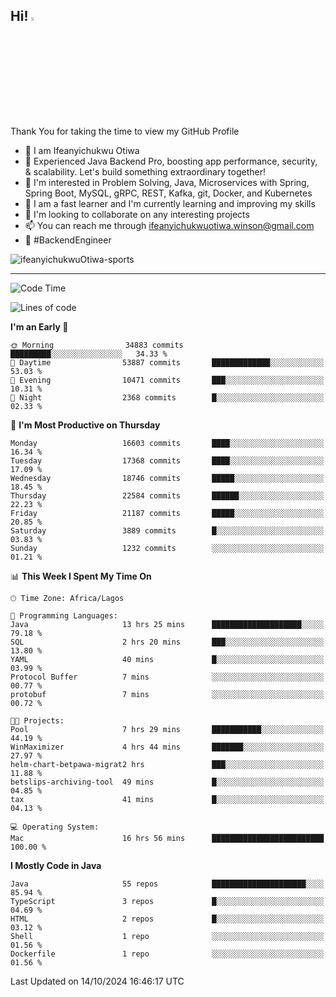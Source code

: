 <!-- BLOG-POST-LIST:START --><!-- BLOG-POST-LIST:END -->

## Hi! <img src="https://media.giphy.com/media/hvRJCLFzcasrR4ia7z/giphy.gif" width="4%"> 

Thank You for taking the time to view my GitHub Profile

- 👋 I am Ifeanyichukwu Otiwa
- 🚀 Experienced Java Backend Pro, boosting app performance, security, & scalability. Let's build something extraordinary together!
- 👀 I'm interested in Problem Solving, Java, Microservices with Spring, Spring Boot, MySQL, gRPC, REST, Kafka, git, Docker, and Kubernetes
- 🌱 I am a fast learner and I'm currently learning and improving my skills
- 💞️ I'm looking to collaborate on any interesting projects
- 📫 You can reach me through ifeanyichukwuotiwa.winson@gmail.com
- 🚀 #BackendEngineer

<p align="left" marginTop="10px"> <img src="https://komarev.com/ghpvc/?username=ifeanyichukwuOtiwa-sports&label=Profile%20views&color=0e75b6&style=for-the-badge" alt="ifeanyichukwuOtiwa-sports" /> </p>

***

<!--START_SECTION:waka-->
![Code Time](http://img.shields.io/badge/Code%20Time-2%2C980%20hrs%2023%20mins-blue)

![Lines of code](https://img.shields.io/badge/From%20Hello%20World%20I%27ve%20Written-24.5%20million%20lines%20of%20code-blue)

**I'm an Early 🐤** 

```text
🌞 Morning                34883 commits       █████████░░░░░░░░░░░░░░░░   34.33 % 
🌆 Daytime                53887 commits       █████████████░░░░░░░░░░░░   53.03 % 
🌃 Evening                10471 commits       ███░░░░░░░░░░░░░░░░░░░░░░   10.31 % 
🌙 Night                  2368 commits        █░░░░░░░░░░░░░░░░░░░░░░░░   02.33 % 
```
📅 **I'm Most Productive on Thursday** 

```text
Monday                   16603 commits       ████░░░░░░░░░░░░░░░░░░░░░   16.34 % 
Tuesday                  17368 commits       ████░░░░░░░░░░░░░░░░░░░░░   17.09 % 
Wednesday                18746 commits       █████░░░░░░░░░░░░░░░░░░░░   18.45 % 
Thursday                 22584 commits       ██████░░░░░░░░░░░░░░░░░░░   22.23 % 
Friday                   21187 commits       █████░░░░░░░░░░░░░░░░░░░░   20.85 % 
Saturday                 3889 commits        █░░░░░░░░░░░░░░░░░░░░░░░░   03.83 % 
Sunday                   1232 commits        ░░░░░░░░░░░░░░░░░░░░░░░░░   01.21 % 
```


📊 **This Week I Spent My Time On** 

```text
🕑︎ Time Zone: Africa/Lagos

💬 Programming Languages: 
Java                     13 hrs 25 mins      ████████████████████░░░░░   79.18 % 
SQL                      2 hrs 20 mins       ███░░░░░░░░░░░░░░░░░░░░░░   13.80 % 
YAML                     40 mins             █░░░░░░░░░░░░░░░░░░░░░░░░   03.99 % 
Protocol Buffer          7 mins              ░░░░░░░░░░░░░░░░░░░░░░░░░   00.77 % 
protobuf                 7 mins              ░░░░░░░░░░░░░░░░░░░░░░░░░   00.72 % 

🐱‍💻 Projects: 
Pool                     7 hrs 29 mins       ███████████░░░░░░░░░░░░░░   44.19 % 
WinMaximizer             4 hrs 44 mins       ███████░░░░░░░░░░░░░░░░░░   27.97 % 
helm-chart-betpawa-migrat2 hrs               ███░░░░░░░░░░░░░░░░░░░░░░   11.88 % 
betslips-archiving-tool  49 mins             █░░░░░░░░░░░░░░░░░░░░░░░░   04.85 % 
tax                      41 mins             █░░░░░░░░░░░░░░░░░░░░░░░░   04.13 % 

💻 Operating System: 
Mac                      16 hrs 56 mins      █████████████████████████   100.00 % 
```

**I Mostly Code in Java** 

```text
Java                     55 repos            █████████████████████░░░░   85.94 % 
TypeScript               3 repos             █░░░░░░░░░░░░░░░░░░░░░░░░   04.69 % 
HTML                     2 repos             █░░░░░░░░░░░░░░░░░░░░░░░░   03.12 % 
Shell                    1 repo              ░░░░░░░░░░░░░░░░░░░░░░░░░   01.56 % 
Dockerfile               1 repo              ░░░░░░░░░░░░░░░░░░░░░░░░░   01.56 % 
```




 Last Updated on 14/10/2024 16:46:17 UTC
<!--END_SECTION:waka-->

<!--
<p align="center">
![trophy](https://github-profile-trophy.vercel.app/?username=ifeanyichukwuOtiwa-sports&theme=onedark) (https://github.com/ryo-ma/github-profile-trophy)
</p>
-->

<!---
ifeanyi-otiwa/ifeanyi-otiwa is a ✨ special ✨ repository because its `README.md` (this file) appears on your GitHub profile.
You can click the Preview link to take a look at your changes.
--->
